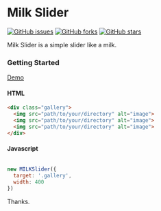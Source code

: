 # Milk Slider

[![GitHub issues](https://img.shields.io/github/issues/tutorjs/milk-slider.svg)](https://github.com/tutorjs/milk-slider/issues)
[![GitHub forks](https://img.shields.io/github/forks/tutorjs/milk-slider.svg)](https://github.com/tutorjs/milk-slider/network)
[![GitHub stars](https://img.shields.io/github/stars/tutorjs/milk-slider.svg)](https://github.com/tutorjs/milk-slider/stargazers)


Milk Slider is a simple slider like a milk.

### Getting Started

[Demo](https://tutorjs.github.io/milk-slider)

#### HTML

```html
<div class="gallery">
  <img src="path/to/your/directory" alt="image">
  <img src="path/to/your/directory" alt="image">
  <img src="path/to/your/directory" alt="image">
</div>

```
#### Javascript

```javascript

new MILKSlider({
  target: '.gallery',
  width: 400
})

```

Thanks.